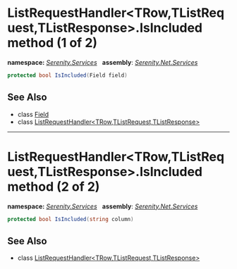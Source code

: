 # ListRequestHandler&lt;TRow,TListRequest,TListResponse&gt;.IsIncluded method (1 of 2)
**namespace:** *[Serenity.Services](../../README.md#serenity.services-namespace)*   **assembly**: *[Serenity.Net.Services](../../README.md)*

```csharp
protected bool IsIncluded(Field field)
```

## See Also

* class [Field](../Serenity.Net.Entity/../../Serenity.Data/Field.md)
* class [ListRequestHandler&lt;TRow,TListRequest,TListResponse&gt;](../ListRequestHandler-3.md)

---

# ListRequestHandler&lt;TRow,TListRequest,TListResponse&gt;.IsIncluded method (2 of 2)
**namespace:** *[Serenity.Services](../../README.md#serenity.services-namespace)*   **assembly**: *[Serenity.Net.Services](../../README.md)*

```csharp
protected bool IsIncluded(string column)
```

## See Also

* class [ListRequestHandler&lt;TRow,TListRequest,TListResponse&gt;](../ListRequestHandler-3.md)